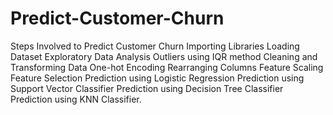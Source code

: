 # Predict-Customer-Churn
Steps Involved to Predict Customer Churn
    Importing Libraries
    Loading Dataset
    Exploratory Data Analysis
    Outliers using IQR method
    Cleaning and Transforming Data
    One-hot Encoding
    Rearranging Columns
    Feature Scaling
    Feature Selection
    Prediction using Logistic Regression
    Prediction using Support Vector Classifier
    Prediction using Decision Tree Classifier
    Prediction using KNN Classifier.
